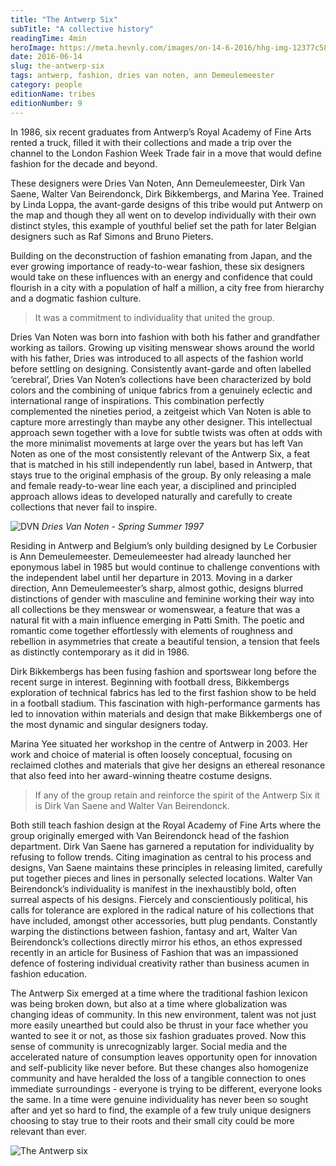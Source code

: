 ```yaml
---
title: "The Antwerp Six"
subTitle: "A collective history"
readingTime: 4min
heroImage: https://meta.hevnly.com/images/on-14-6-2016/hhg-img-12377c58-3171-4079-b3ba-de81ee52a478.png
date: 2016-06-14
slug: the-antwerp-six
tags: antwerp, fashion, dries van noten, ann Demeulemeester
category: people
editionName: tribes
editionNumber: 9
---
```


In 1986, six recent graduates from Antwerp’s Royal Academy of Fine Arts rented a truck, filled it with their collections and made a trip over the channel to the London Fashion Week Trade fair in a move that would define fashion for the decade and beyond.

These designers were Dries Van Noten, Ann Demeulemeester, Dirk Van Saene, Walter Van Beirendonck, Dirk Bikkembergs, and Marina Yee. Trained by Linda Loppa, the avant-garde designs of this tribe would put Antwerp on the map and though they all went on to develop individually with their own distinct styles, this example of youthful belief set the path for later Belgian designers such as Raf Simons and Bruno Pieters.

Building on the deconstruction of fashion emanating from Japan, and the ever growing importance of ready-to-wear fashion, these six designers would take on these influences with an energy and confidence that could flourish in a city with a population of half a million, a city free from hierarchy and a dogmatic fashion culture.

>It was a commitment to individuality that united the group.

Dries Van Noten was born into fashion with both his father and grandfather working as tailors. Growing up visiting menswear shows around the world with his father, Dries was introduced to all aspects of the fashion world before settling on designing. Consistently avant-garde and often labelled ‘cerebral’, Dries Van Noten’s collections have been characterized by bold colors and the combining of unique fabrics from a genuinely eclectic and international range of inspirations. This combination perfectly complemented the nineties period, a zeitgeist which Van Noten is able to capture more arrestingly than maybe any other designer. This intellectual approach sewn together with a love for subtle twists was often at odds with the more minimalist movements at large over the years but has left Van Noten as one of the most consistently relevant of the Antwerp Six, a feat that is matched in his still independently run label, based in Antwerp, that stays true to the original emphasis of the group. By only releasing a male and female ready-to-wear line each year, a disciplined and principled approach allows ideas to developed naturally and carefully to create collections that never fail to inspire.


![DVN](https://meta.hevnly.com/images/on-14-6-2016/hhg-img-f0279b80-9ff5-45ed-a4a7-4d0231e38e80.png)
*Dries Van Noten - Spring Summer 1997*


Residing in Antwerp and Belgium’s only building designed by Le Corbusier is Ann Demeulemeester. Demeulemeester had already launched her eponymous label in 1985 but would continue to challenge conventions with the independent label until her departure in 2013. Moving in a darker direction, Ann Demeulemeester’s sharp, almost gothic, designs blurred distinctions of gender with masculine and feminine working their way into all collections be they menswear or womenswear, a feature that was a natural fit with a main influence emerging in Patti Smith. The poetic and romantic come together effortlessly  with elements of roughness and rebellion in asymmetries that create a beautiful tension, a tension that feels as distinctly contemporary as it did in 1986.

Dirk Bikkembergs has been fusing fashion and sportswear long before the recent surge in interest. Beginning with football dress, Bikkembergs exploration of technical fabrics has led to the first fashion show to be held in a football stadium. This fascination with high-performance garments has led to innovation within materials and design that make Bikkembergs one of the most dynamic and singular designers today.

Marina Yee situated her workshop in the centre of Antwerp in 2003. Her work and choice of material is often loosely conceptual, focusing on reclaimed clothes and materials that give her designs an ethereal resonance that also feed into her award-winning theatre costume designs.

>If any of the group retain and reinforce the spirit of the Antwerp Six it is Dirk Van Saene and Walter Van Beirendonck.

Both still teach fashion design at the Royal Academy of Fine Arts where the group originally emerged with Van Beirendonck head of the fashion department. Dirk Van Saene has garnered a reputation for individuality by refusing to follow trends. Citing imagination as central to his process and designs, Van Saene maintains these principles in releasing limited, carefully put together pieces and lines in personally selected locations. Walter Van Beirendonck’s individuality is manifest in the inexhaustibly bold, often surreal aspects of his designs. Fiercely and conscientiously political, his calls for tolerance are explored in the radical nature of his collections that have included, amongst other accessories, butt plug pendants. Constantly warping the distinctions between fashion, fantasy and art, Walter Van Beirendonck’s collections directly mirror his ethos, an ethos expressed recently in an article for Business of Fashion that was an impassioned defence of fostering individual creativity rather than business acumen in fashion education.

The Antwerp Six emerged at a time where the traditional fashion lexicon was being broken down, but also at a time where globalization was changing ideas of community. In this new environment, talent was not just more easily unearthed but could also be thrust in your face whether you wanted to see it or not, as those six fashion graduates proved. Now this sense of community is unrecognizably larger. Social media and the accelerated nature of consumption leaves opportunity open for innovation and self-publicity like never before. But these changes also homogenize community and have heralded the loss of a tangible connection to ones immediate surroundings - everyone is trying to be different, everyone looks the same. In a time were genuine individuality has never been so sought after and yet so hard to find, the example of a few truly unique designers choosing to stay true to their roots and their small city could be more relevant than ever.

![The Antwerp six](https://meta.hevnly.com/images/on-14-6-2016/hhg-img-9689c18e-5af6-4e9b-9122-b0275696b469.png)
